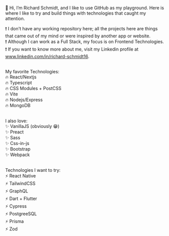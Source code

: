 👋 Hi, I’m Richard Schmidt, and I like to use GitHub as my playground. Here is where I like to try and build things with technologies that caught my attention.

❗ I don't have any working repository here; all the projects here are things that came out of my mind or were inspired by another app or website. <br>
❗ Although I can work as a Full Stack, my focus is on Frontend Technologies. <br>
❗ If you want to know more about me, visit my Linkedin profile at www.linkedin.com/in/richard-schmidt16. <br><br>


My favorite Technologies: <br>
🔥 React/Nextjs <br>
🔥 Typescript <br>
🔥 CSS Modules + PostCSS <br>
🔥 Vite <br>
🔥 Nodejs/Express <br>
🔥 MongoDB <br><br>


I also love: <br>
✨ VanillaJS (obviously 😁) <br>
✨ Preact <br>
✨ Sass <br>
✨ Css-in-js <br>
✨ Bootstrap <br>
✨ Webpack <br><br>


Technologies I want to try: <br>
⚡ React Native <br>
⚡ TailwindCSS <br>
⚡ GraphQL <br>
⚡ Dart + Flutter <br>
⚡ Cypress <br>
⚡ PostgreeSQL <br>
⚡ Prisma <br>
⚡ Zod <br>


<!---
Richard-S16/Richard-S16 is a ✨ special ✨ repository because its `README.md` (this file) appears on your GitHub profile.
You can click the Preview link to take a look at your changes.
--->
